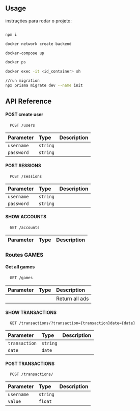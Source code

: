 ## Usage
instruções para rodar o projeto:

```bash

npm i

docker network create backend

docker-compose up

docker ps

docker exec -it <id_container> sh

//run migration
npx prisma migrate dev --name init


```

## API Reference

#### POST create user

```http
  POST /users
```

| Parameter  | Type     | Description                |
| :--------  | :------- | :------------------------- |
| `username` | `string` |
| `password` | `string` |

#### POST SESSIONS

```http
  POST /sessions
```

| Parameter  | Type     | Description                       |
| :--------  | :------- | :-------------------------------- |
| `username` | `string` |
| `password` | `string` |


#### SHOW ACCOUNTS

```http
  GET /accounts
```

| Parameter | Type     | Description                       |
| :-------- | :------- | :-------------------------------- |



### Routes GAMES
#### Get all games

```http
  GET /games
```

| Parameter | Type     | Description                |
| :-------- | :------- | :------------------------- |
|  |  | Return all ads |


#### SHOW TRANSACTIONS

```http
  GET /transactions/?transaction={transaction}date={date}
```

| Parameter | Type     | Description                |
| :-------- | :------- | :------------------------- |
| `transaction`| `string` | 
| `date`    | `date` | 

#### POST TRANSACTIONS

```http
  POST /transactions/
```
| Parameter | Type     | Description                |
| :-------- | :------- | :------------------------- |
| `username`| `string` | 
| `value`    | `float` | 
